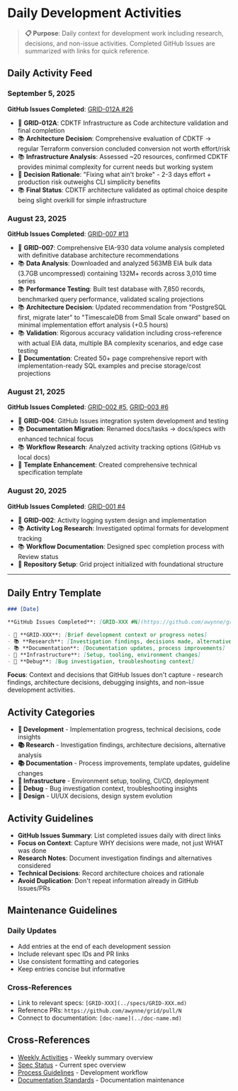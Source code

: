 # Daily Development Activities

> **📋 Purpose**: Daily context for development work including research, decisions, and non-issue activities. Completed GitHub Issues are summarized with links for quick reference.

## Daily Activity Feed

### September 5, 2025

**GitHub Issues Completed**: [GRID-012A #26](https://github.com/awynne/grid/issues/26)

- 🔄 **GRID-012A**: CDKTF Infrastructure as Code architecture validation and final completion
- 📚 **Architecture Decision**: Comprehensive evaluation of CDKTF → regular Terraform conversion concluded conversion not worth effort/risk
- 📚 **Infrastructure Analysis**: Assessed ~20 resources, confirmed CDKTF provides minimal complexity for current needs but working system
- 🚀 **Decision Rationale**: "Fixing what ain't broke" - 2-3 days effort + production risk outweighs CLI simplicity benefits
- 📚 **Final Status**: CDKTF architecture validated as optimal choice despite being slight overkill for simple infrastructure

### August 23, 2025

**GitHub Issues Completed**: [GRID-007 #13](https://github.com/awynne/grid/issues/13)

- 🔄 **GRID-007**: Comprehensive EIA-930 data volume analysis completed with definitive database architecture recommendations
- 📚 **Data Analysis**: Downloaded and analyzed 563MB EIA bulk data (3.7GB uncompressed) containing 132M+ records across 3,010 time series
- 📚 **Performance Testing**: Built test database with 7,850 records, benchmarked query performance, validated scaling projections
- 📚 **Architecture Decision**: Updated recommendation from "PostgreSQL first, migrate later" to "TimescaleDB from Small Scale onward" based on minimal implementation effort analysis (+0.5 hours)
- 📚 **Validation**: Rigorous accuracy validation including cross-reference with actual EIA data, multiple BA complexity scenarios, and edge case testing
- 🚀 **Documentation**: Created 50+ page comprehensive report with implementation-ready SQL examples and precise storage/cost projections

### August 21, 2025

**GitHub Issues Completed**: [GRID-002 #5](https://github.com/awynne/grid/issues/5), [GRID-003 #6](https://github.com/awynne/grid/issues/6)

- 🔄 **GRID-004**: GitHub Issues integration system development and testing
- 📚 **Documentation Migration**: Renamed docs/tasks → docs/specs with enhanced technical focus
- 📚 **Workflow Research**: Analyzed activity tracking options (GitHub vs local docs)
- 🚀 **Template Enhancement**: Created comprehensive technical specification template

### August 20, 2025

**GitHub Issues Completed**: [GRID-001 #4](https://github.com/awynne/grid/issues/4)

- 🔄 **GRID-002**: Activity logging system design and implementation
- 📚 **Activity Log Research**: Investigated optimal formats for development tracking
- 📚 **Workflow Documentation**: Designed spec completion process with Review status
- 🚀 **Repository Setup**: Grid project initialized with foundational structure

---

## Daily Entry Template
```markdown
### [Date]

**GitHub Issues Completed**: [GRID-XXX #N](https://github.com/awynne/grid/issues/N), [GRID-YYY #M](https://github.com/awynne/grid/issues/M)

- 🔄 **GRID-XXX**: [Brief development context or progress notes]
- 📚 **Research**: [Investigation findings, decisions made, alternatives considered]
- 📚 **Documentation**: [Documentation updates, process improvements]
- 🚀 **Infrastructure**: [Setup, tooling, environment changes]
- 🐛 **Debug**: [Bug investigation, troubleshooting context]
```

**Focus**: Context and decisions that GitHub Issues don't capture - research findings, architecture decisions, debugging insights, and non-issue development activities.

## Activity Categories
- **🔄 Development** - Implementation progress, technical decisions, code insights
- **📚 Research** - Investigation findings, architecture decisions, alternative analysis
- **📚 Documentation** - Process improvements, template updates, guideline changes  
- **🚀 Infrastructure** - Environment setup, tooling, CI/CD, deployment
- **🐛 Debug** - Bug investigation context, troubleshooting insights
- **🎨 Design** - UI/UX decisions, design system evolution

## Activity Guidelines
- **GitHub Issues Summary**: List completed issues daily with direct links
- **Focus on Context**: Capture WHY decisions were made, not just WHAT was done
- **Research Notes**: Document investigation findings and alternatives considered
- **Technical Decisions**: Record architecture choices and rationale
- **Avoid Duplication**: Don't repeat information already in GitHub Issues/PRs

## Maintenance Guidelines

### Daily Updates
- Add entries at the end of each development session
- Include relevant spec IDs and PR links
- Use consistent formatting and categories
- Keep entries concise but informative

### Cross-References
- Link to relevant specs: `[GRID-XXX](../specs/GRID-XXX.md)`
- Reference PRs: `https://github.com/awynne/grid/pull/N`
- Connect to documentation: `[doc-name](../doc-name.md)`

## Cross-References
- [Weekly Activities](./weekly.md) - Weekly summary overview
- [Spec Status](../specs/status.md) - Current spec overview
- [Process Guidelines](../process.md) - Development workflow
- [Documentation Standards](../documentation.md) - Documentation maintenance